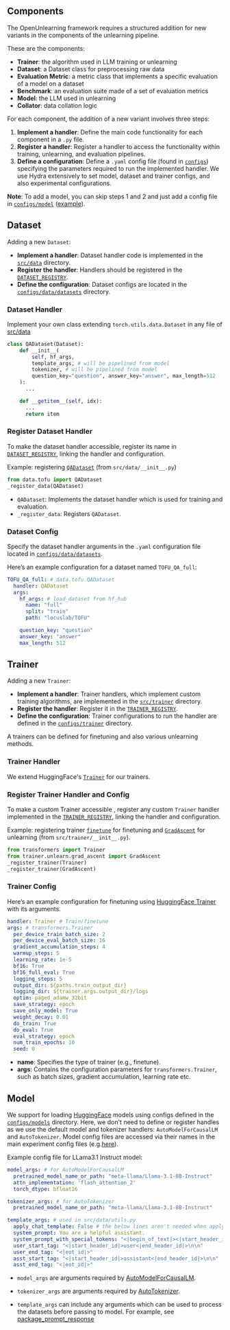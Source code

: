 ## Components

The OpenUnlearning framework requires a structured addition for new variants in the components of the unlearning pipeline. 

These are the components:
- **Trainer**: the algorithm used in LLM training or unlearning
- **Dataset**: a Dataset class for preprocessing raw data
- **Evaluation Metric**: a metric class that implements a specific evaluation of a model on a dataset
- **Benchmark**: an evaluation suite made of a set of evaluation metrics
- **Model**: the LLM used in unlearning
- **Collator**: data collation logic

For each component, the addition of a new variant involves three steps:
1. **Implement a handler**: Define the main code functionality for each component in a `.py` file.
2. **Register a handler**: Register a handler to access the functionality within training, unlearning, and evaluation pipelines.
3. **Define a configuration**: Define a `.yaml` config file (found in [`configs`](configs)) specifying the parameters required to run the implemented handler. We use Hydra extensively to set model, dataset and trainer configs, and also experimental configurations. 

__Note__: To add a model, you can skip steps 1 and 2 and just add a config file in [`configs/model`](configs/model) ([example](configs/model/Llama-2-7b-chat-hf.yaml)).




## Dataset 

Adding a new `Dataset`: 

- **Implement a handler**: Dataset handler code is implemented in the [`src/data`](../src/data/) directory.
- **Register the handler**: Handlers should be registered in the [`DATASET_REGISTRY`](../src/data/__init__.py).
- **Define the configuration**: Dataset configs are located in the [`configs/data/datasets`](../configs/data/datasets/) directory.


### Dataset Handler

Implement your own class extending `torch.utils.data.Dataset` in any file of [src/data](../configs/src/data/)


```python
class QADataset(Dataset):
    def __init__(
        self, hf_args,
        template_args, # will be pipelined from model
        tokenizer, # will be pipelined from model
        question_key="question", answer_key="answer", max_length=512
    ):
      ...

    def __getitem__(self, idx):
      ...
      return item
```

<!-- __Note__: `template_args` and `tokenizer` are additionally pipelined for the dataset object from model args for packaging and tokenizing the dataset. See [here](../src/train.py).  -->
<!-- I don't see why that line is necessary -->

### Register Dataset Handler


To make the dataset handler accessible, register its name in [`DATASET_REGISTRY`](../src/data/__init__.py), linking the handler and configuration.

Example: registering [`QADataset`](../src/data/tofu.py) (from `src/data/__init__.py`)
```python
from data.tofu import QADataset
_register_data(QADataset)
```
- `QADataset`: Implements the dataset handler which is used for training and evaluation.
- `_register_data`: Registers `QADataset`.

### Dataset Config

Specify the dataset handler arguments in the `.yaml` configuration file located in [`configs/data/datasets`](../configs/src/data/datasets).


Here’s an example configuration for a dataset named `TOFU_QA_full`:

```yaml
TOFU_QA_full: # data.tofu.QADataset
  handler: QADataset
  args:
    hf_args: # load_dataset from hf_hub
      name: "full"
      split: "train"
      path: "locuslab/TOFU"

    question_key: "question"
    answer_key: "answer"
    max_length: 512
```


## Trainer

Adding a new `Trainer`: 

- **Implement a handler**: Trainer handlers, which implement custom training algorithms, are implemented in the [`src/trainer`](../src/trainer/) directory.
- **Register the handler**: Register it in the [`TRAINER_REGISTRY`](../src/trainer/__init__.py).
- **Define the configuration**: Trainer configurations to run the handler are defined in the [`configs/trainer`](../configs/trainer/) directory.

A trainers can be defined for finetuning and also various unlearning methods.

### Trainer Handler

We extend HuggingFace's [`Trainer`](https://github.com/huggingface/transformers/blob/v4.45.1/src/transformers/trainer.py) for our trainers.

###  Register Trainer Handler and Config

To make a custom Trainer accessible , register any custom `Trainer` handler implemented in the [`TRAINER_REGISTRY`](../src/trainer/__init__.py), linking the handler and configuration.


Example: registering trainer [`finetune`](./src/data/tofu.py) for finetuning and [`GradAscent`](../src/trainer/unlearn/grad_ascent.py) for unlearning (from `src/trainer/__init__.py`).
```python
from transformers import Trainer
from trainer.unlearn.grad_ascent import GradAscent
_register_trainer(Trainer)
_register_trainer(GradAscent)
```

### Trainer Config

Here’s an example configuration for finetuning using [HuggingFace Trainer](https://github.com/huggingface/transformers/blob/v4.45.1/src/transformers/trainer.py) with its arguments.

```yaml
handler: Trainer # Train/finetune
args: # transformers.Trainer
  per_device_train_batch_size: 2
  per_device_eval_batch_size: 16
  gradient_accumulation_steps: 4
  warmup_steps: 5
  learning_rate: 1e-5
  bf16: True
  bf16_full_eval: True
  logging_steps: 5
  output_dir: ${paths.train_output_dir}
  logging_dir: ${trainer.args.output_dir}/logs
  optim: paged_adamw_32bit
  save_strategy: epoch
  save_only_model: True
  weight_decay: 0.01
  do_train: True
  do_eval: True
  eval_strategy: epoch
  num_train_epochs: 10
  seed: 0
```
- **name**: Specifies the type of trainer (e.g., finetune).
- **args**: Contains the configuration parameters for `transformers.Trainer`, such as batch sizes, gradient accumulation, learning rate etc.



## Model

We support for loading [HuggingFace](https://huggingface.co/models) models using configs defined in the [`configs/models`](../configs/model/) directory. Here, we don't need to define or register handles as we use the default model and tokenizer handlers: `AutoModelForCausalLM` and `AutoTokenizer`. Model config files are accessed via their names in the main experiment config files (e.g.[here](../configs/train.yaml)).

Example config file for LLama3.1 Instruct model:
```yaml
model_args: # for AutoModelForCausalLM
  pretrained_model_name_or_path: "meta-llama/Llama-3.1-8B-Instruct"
  attn_implementation: 'flash_attention_2'
  torch_dtype: bfloat16

tokenizer_args: # for AutoTokenizer
  pretrained_model_name_or_path: "meta-llama/Llama-3.1-8B-Instruct"

template_args: # used in src/data/utils.py
  apply_chat_template: False # the below lines aren't needed when apply_chat_template is True
  system_prompt: You are a helpful assistant.
  system_prompt_with_special_tokens: "<|begin_of_text|><|start_header_id|>system<|end_header_id|>\n\nYou are a helpful assistant.<|eot_id|>"
  user_start_tag: "<|start_header_id|>user<|end_header_id|>\n\n"
  user_end_tag: "<|eot_id|>"
  asst_start_tag: "<|start_header_id|>assistant<|end_header_id|>\n\n"
  asst_end_tag: "<|eot_id|>"
```

- `model_args` are arguments required by [AutoModelForCausalLM](https://huggingface.co/docs/transformers/en/model_doc/auto#transformers.AutoModelForCausalLM).

- `tokenizer_args` are arguments required by [AutoTokenizer](https://huggingface.co/docs/transformers/en/model_doc/auto#transformers.AutoTokenizer).

- `template_args` can include any arguments which can be used to process the datasets before passing to model. For example, see [package_prompt_response](../src/data/utils.py)